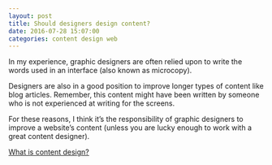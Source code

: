 ```yaml
---
layout: post  
title: Should designers design content?
date: 2016-07-28 15:07:00  
categories: content design web
---
```


In my experience, graphic designers are often relied upon to write the words used in an interface (also known as microcopy).

Designers are also in a good position to improve longer types of content like blog articles. Remember, this content might have been written by someone who is not experienced at writing for the screens.

For these reasons, I think it’s the responsibility of graphic designers to improve a website’s content (unless you are lucky enough to work with a great content designer).

[What is content design?](https://www.gov.uk/guidance/content-design/what-is-content-design)
